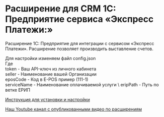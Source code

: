 # Расширение для CRM 1С: Предприятие сервиса «Экспресс Платежи:»
 Расширение 1С: Предприятие для интеграции с сервисом «Экспресс Платежи». Расширение позволяет производить выставление счетов.

 Для настройки изменяем файл config.json \
 Где \
 token - Ваш API-ключ из личного кабинета \
 seller - Наименование вашей Организации \
 eposCode - Код в E-POS пример (111-1) \
 serviceName - Наименование оплачиваемой услуги \ 
 eripPath - Путь по ветке ЕРИП
 
 <a href="https://express-pay.by/extensions/1s-enterprise/erip">Инструкция для установки и настройки</a>
 
 <a href="https://www.youtube.com/c/express-pay-by">Наш Youtube канал с опубликованными видео по расширениям</a>